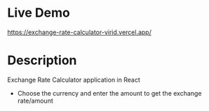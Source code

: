 # Live Demo

https://exchange-rate-calculator-virid.vercel.app/

# Description

Exchange Rate Calculator application in React

- Choose the currency and enter the amount to get the exchange rate/amount
